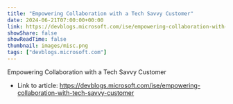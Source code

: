 ```yaml
---
title: "Empowering Collaboration with a Tech Savvy Customer"
date: 2024-06-21T07:00:00+00:00
link: https://devblogs.microsoft.com/ise/empowering-collaboration-with-tech-savvy-customer
showShare: false
showReadTime: false
thumbnail: images/misc.png
tags: ["devblogs.microsoft.com"]
---
```

Empowering Collaboration with a Tech Savvy Customer

- Link to article: https://devblogs.microsoft.com/ise/empowering-collaboration-with-tech-savvy-customer